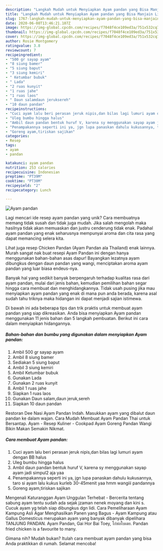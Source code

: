 ```yaml
---
description: "Langkah Mudah untuk Menyiapkan Ayam pandan yang Bisa Manjain Lidah"
title: "Langkah Mudah untuk Menyiapkan Ayam pandan yang Bisa Manjain Lidah"
slug: 1767-langkah-mudah-untuk-menyiapkan-ayam-pandan-yang-bisa-manjain-lidah
date: 2020-06-08T13:46:21.107Z
image: https://img-global.cpcdn.com/recipes/f7048f4ce109ed3a/751x532cq70/ayam-pandan-foto-resep-utama.jpg
thumbnail: https://img-global.cpcdn.com/recipes/f7048f4ce109ed3a/751x532cq70/ayam-pandan-foto-resep-utama.jpg
cover: https://img-global.cpcdn.com/recipes/f7048f4ce109ed3a/751x532cq70/ayam-pandan-foto-resep-utama.jpg
author: Rosie Montgomery
ratingvalue: 3.8
reviewcount: 7
recipeingredient:
- "500 gr sayap ayam"
- "8 siung bamer"
- "5 siung baput"
- "3 siung kemiri"
- " Ketumbar bubuk"
- " Lada"
- "2 ruas kunyit"
- "1 ruas jahe"
- "1 ruas laos"
- " Daun salamdaun jeruksereh"
- "10 daun pandan"
recipeinstructions:
- "Cuci ayam lalu beri perasan jeruk nipis,dan bilas lagi lumuri ayam dengan BB halus"
- "Uleg bumbu hingga halus"
- "Ambil daun pandan bentuk huruf V, karena sy menggunakan sayap ayam jadi simpul2 aja yaa"
- "Penampakannya seperti ini ya, jgn lupa panaskan dahulu kukusannya, taro si ayam lalu kukus kurleb 30-45menit yaa hmm wangiii pandannya"
- "Goreng ayam,tiriskan sajikan"
categories:
- Resep
tags:
- ayam
- pandan

katakunci: ayam pandan 
nutrition: 253 calories
recipecuisine: Indonesian
preptime: "PT39M"
cooktime: "PT30M"
recipeyield: "2"
recipecategory: Lunch

---
```



![Ayam pandan](https://img-global.cpcdn.com/recipes/f7048f4ce109ed3a/751x532cq70/ayam-pandan-foto-resep-utama.jpg)

Lagi mencari ide resep ayam pandan yang unik? Cara membuatnya memang tidak susah dan tidak juga mudah. Jika salah mengolah maka hasilnya tidak akan memuaskan dan justru cenderung tidak enak. Padahal ayam pandan yang enak seharusnya mempunyai aroma dan cita rasa yang dapat memancing selera kita.

Lihat juga resep Chicken Pandan (Ayam Pandan ala Thailand) enak lainnya. Murah sangat nak buat resepi Ayam Pandan ini dengan hanya menggunakan bahan-bahan asas dapur! Bayangkan lezatnya ayam dibungkus dengan daun pandan yang wangi, menciptakan aroma ayam pandan yang luar biasa endeus-nya.

Banyak hal yang sedikit banyak berpengaruh terhadap kualitas rasa dari ayam pandan, mulai dari jenis bahan, kemudian pemilihan bahan segar hingga cara membuat dan menghidangkannya. Tidak usah pusing jika mau menyiapkan ayam pandan yang enak di mana pun anda berada, karena asal sudah tahu triknya maka hidangan ini dapat menjadi sajian istimewa.


Di bawah ini ada beberapa tips dan trik praktis untuk membuat ayam pandan yang siap dikreasikan. Anda bisa menyiapkan Ayam pandan menggunakan 11 jenis bahan dan 5 langkah pembuatan. Berikut ini cara dalam menyiapkan hidangannya.

<!--inarticleads1-->

##### Bahan-bahan dan bumbu yang digunakan dalam menyiapkan Ayam pandan:

1. Ambil 500 gr sayap ayam
1. Ambil 8 siung bamer
1. Sediakan 5 siung baput
1. Ambil 3 siung kemiri
1. Ambil  Ketumbar bubuk
1. Gunakan  Lada
1. Gunakan 2 ruas kunyit
1. Ambil 1 ruas jahe
1. Siapkan 1 ruas laos
1. Gunakan  Daun salam,daun jeruk,sereh
1. Siapkan 10 daun pandan


Restoran Dee Nasi Ayam Pandan Indah. Masukkan ayam yang dibalut daun pandan ke dalam wajan. Cara Mudah Membuat Ayam Pandan Thai untuk Bersantap. Ayam - Resep Kuliner - Cookpad Ayam Goreng Pandan Wangi Bikin Makan Semakin Nikmat. 

<!--inarticleads2-->

##### Cara membuat Ayam pandan:

1. Cuci ayam lalu beri perasan jeruk nipis,dan bilas lagi lumuri ayam dengan BB halus
1. Uleg bumbu hingga halus
1. Ambil daun pandan bentuk huruf V, karena sy menggunakan sayap ayam jadi simpul2 aja yaa
1. Penampakannya seperti ini ya, jgn lupa panaskan dahulu kukusannya, taro si ayam lalu kukus kurleb 30-45menit yaa hmm wangiii pandannya
1. Goreng ayam,tiriskan sajikan


Mengenali Katuranggan Ayam Unggulan Terhebat - Bercerita tentang sabung ayam tentu sudah ada sejak jzaman nenek moyang dan kini s. Cucuk ayam yg telah siap dibungkus dgn lidi. Cara Pemeliharaan Ayam Kampung Asli Agar Menghasilkan Panen yang Bagus - Ayam Kampung atau Gallus Domesticus merupakan ayam yang banyak dibanyak dipelihara TANJUNG PANDAN. Ayam Pandan, Gai Hor Bai Toey, ไก่ห่อใบเตย. Pandan fried chicken is a favourite to many. 

Gimana nih? Mudah bukan? Itulah cara membuat ayam pandan yang bisa Anda praktikkan di rumah. Selamat mencoba!
